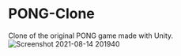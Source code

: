 # PONG-Clone
Clone of the original PONG game made with Unity.
![Screenshot 2021-08-14 201940](https://user-images.githubusercontent.com/35128994/129450253-d5a6da2a-b1b1-4182-b5ea-77f04f70c905.png)
